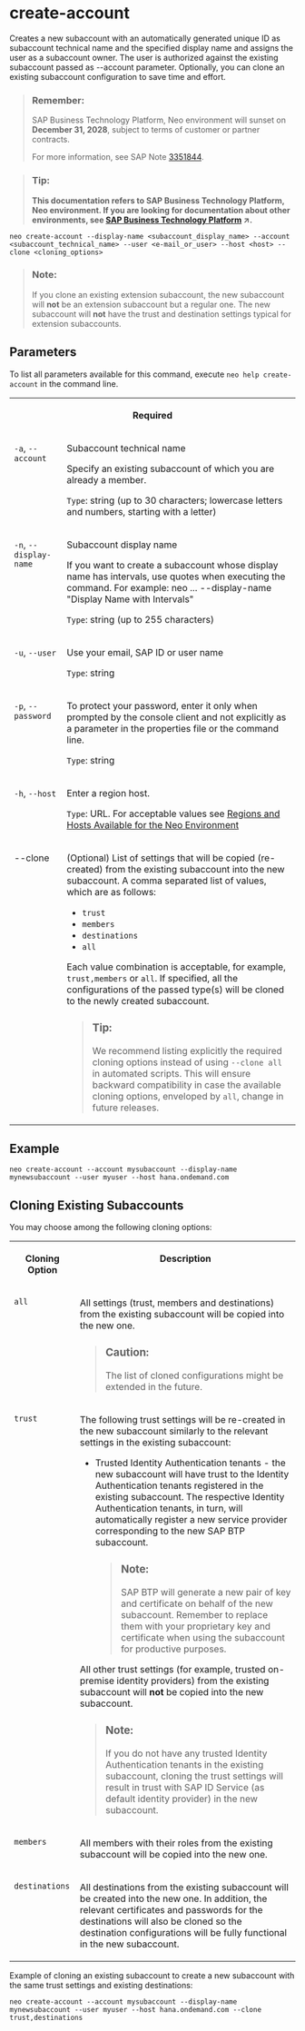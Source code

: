<!-- loio05f96cf62cec4e58b78514655b070a8e -->

# create-account

Creates a new subaccount with an automatically generated unique ID as subaccount technical name and the specified display name and assigns the user as a subaccount owner. The user is authorized against the existing subaccount passed as --account parameter. Optionally, you can clone an existing subaccount configuration to save time and effort.



> ### Remember:  
> SAP Business Technology Platform, Neo environment will sunset on **December 31, 2028**, subject to terms of customer or partner contracts.
> 
> For more information, see SAP Note [3351844](https://me.sap.com/notes/3351844).

> ### Tip:  
> **This documentation refers to SAP Business Technology Platform, Neo environment. If you are looking for documentation about other environments, see [SAP Business Technology Platform](https://help.sap.com/viewer/65de2977205c403bbc107264b8eccf4b/Cloud/en-US/6a2c1ab5a31b4ed9a2ce17a5329e1dd8.html "SAP Business Technology Platform (SAP BTP) is an integrated offering comprised of four technology portfolios: database and data management, application development and integration, analytics, and intelligent technologies. The platform offers users the ability to turn data into business value, compose end-to-end business processes, and build and extend SAP applications quickly.") :arrow_upper_right:.**



```
neo create-account --display-name <subaccount_display_name> --account <subaccount_technical_name> --user <e-mail_or_user> --host <host> --clone <cloning_options>
```

> ### Note:  
> If you clone an existing extension subaccount, the new subaccount will **not** be an extension subaccount but a regular one. The new subaccount will **not** have the trust and destination settings typical for extension subaccounts.



## Parameters

To list all parameters available for this command, execute `neo help create-account` in the command line.


<table>
<tr>
<th valign="top" colspan="2">

Required

</th>
</tr>
<tr>
<td valign="top">

`-a`, `--account`

</td>
<td valign="top">

Subaccount technical name

Specify an existing subaccount of which you are already a member.

`Type`: string \(up to 30 characters; lowercase letters and numbers, starting with a letter\)

</td>
</tr>
<tr>
<td valign="top">

`-n`, `--display-name`

</td>
<td valign="top">

Subaccount display name

If you want to create a subaccount whose display name has intervals, use quotes when executing the command. For example: neo ... --display-name "Display Name with Intervals"

`Type`: string \(up to 255 characters\)

</td>
</tr>
<tr>
<td valign="top">

`-u`, `--user`

</td>
<td valign="top">

Use your email, SAP ID or user name

`Type`: string

</td>
</tr>
<tr>
<td valign="top">

`-p`, `--password`

</td>
<td valign="top">

To protect your password, enter it only when prompted by the console client and not explicitly as a parameter in the properties file or the command line.

`Type`: string

</td>
</tr>
<tr>
<td valign="top">

`-h`, `--host`

</td>
<td valign="top">

Enter a region host.

`Type`: URL. For acceptable values see [Regions and Hosts Available for the Neo Environment](../10-concepts-neo/regions-and-hosts-available-for-the-neo-environment-d722f7c.md)

</td>
</tr>
<tr>
<td valign="top">

\--clone

</td>
<td valign="top">

\(Optional\) List of settings that will be copied \(re-created\) from the existing subaccount into the new subaccount. A comma separated list of values, which are as follows:

-   `trust`
-   `members`
-   `destinations`
-   `all`

Each value combination is acceptable, for example, `trust,members` or `all`. If specified, all the configurations of the passed type\(s\) will be cloned to the newly created subaccount.

> ### Tip:  
> We recommend listing explicitly the required cloning options instead of using `--clone all` in automated scripts. This will ensure backward compatibility in case the available cloning options, enveloped by `all`, change in future releases.



</td>
</tr>
</table>



## Example

```
neo create-account --account mysubaccount --display-name mynewsubaccount --user myuser --host hana.ondemand.com
```



## Cloning Existing Subaccounts

You may choose among the following cloning options:


<table>
<tr>
<th valign="top">

Cloning Option

</th>
<th valign="top">

Description

</th>
</tr>
<tr>
<td valign="top">

`all` 

</td>
<td valign="top">

All settings \(trust, members and destinations\) from the existing subaccount will be copied into the new one.

> ### Caution:  
> The list of cloned configurations might be extended in the future.



</td>
</tr>
<tr>
<td valign="top">

`trust` 

</td>
<td valign="top">

The following trust settings will be re-created in the new subaccount similarly to the relevant settings in the existing subaccount:

-   Trusted Identity Authentication tenants - the new subaccount will have trust to the Identity Authentication tenants registered in the existing subaccount. The respective Identity Authentication tenants, in turn, will automatically register a new service provider corresponding to the new SAP BTP subaccount.

    > ### Note:  
    > SAP BTP will generate a new pair of key and certificate on behalf of the new subaccount. Remember to replace them with your proprietary key and certificate when using the subaccount for productive purposes.


All other trust settings \(for example, trusted on-premise identity providers\) from the existing subaccount will **not** be copied into the new subaccount.

> ### Note:  
> If you do not have any trusted Identity Authentication tenants in the existing subaccount, cloning the trust settings will result in trust with SAP ID Service \(as default identity provider\) in the new subaccount.



</td>
</tr>
<tr>
<td valign="top">

`members` 

</td>
<td valign="top">

All members with their roles from the existing subaccount will be copied into the new one.

</td>
</tr>
<tr>
<td valign="top">

`destinations` 

</td>
<td valign="top">

All destinations from the existing subaccount will be created into the new one. In addition, the relevant certificates and passwords for the destinations will also be cloned so the destination configurations will be fully functional in the new subaccount.

</td>
</tr>
</table>

Example of cloning an existing subaccount to create a new subaccount with the same trust settings and existing destinations:

```
neo create-account --account mysubaccount --display-name mynewsubaccount --user myuser --host hana.ondemand.com --clone trust,destinations
```

